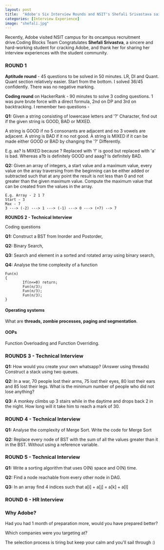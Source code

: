 ```yaml
---
layout: post
title:  "Adobe's Six Interview Rounds and NSIT's Shefali Srivastava sails through !"
categories: [Interview Experience]
image: "shefali.jpg"
---
```


Recently, Adobe visited NSIT campus for its oncampus recruitment drive.Coding Blocks Team Congratulates **Shefali Srivastva**, a sincere and hard-working student for cracking Adobe, and thank her for sharing her interview experiences  with the student community. 



### **ROUND 1**

**Aptitude round** - 45 questions to be solved in 50 minutes. LR, DI and Quant. Quant section relatively easier. Start from the bottom. I solved 36/45 confidently. There was no negative marking.

**Coding round** on HackerRank - 90 minutes to solve 3 coding questions. 1 was pure brute force with a direct formula, 2nd on DP and 3rd on backtracking.
I remember two questions - 

**Q1:** Given a string consisting of lowercase letters and '?' Character, find out if the given string is GOOD, BAD or MIXED.


A string is GOOD if no 5 consonants are adjacent and no 3 vowels are adjacent. A string is BAD if it no not good. A string is MIXED if it can be made either GOOD or BAD by changing the '?' Differently.

E.g. aa? Is MIXED because ? Replaced with 'f' is good but replaced with 'a' is bad. Whereas a?b is definitely GOOD and aaag? Is definitely BAD.


**Q2:** Given an array of integers, a start value and a maximum value, every value on the array traversing from the beginning can be either added or subtracted such that at any point the result is not less than 0 and not greater than the given maximum value. Compute the maximum value that can be created from the values in the array. 

```
E.g. Array - 2 1 7 
Start - 3
Max - 7
3 ---> (-2) ---> 1 ---> (-1) ---> 0 ---> (+7) --> 7
```

**ROUNDS 2 - Technical Interview** 

Coding questions 

**Q1:** Construct a BST from Inorder and Postorder, 

**Q2:** Binary Search, 

**Q3:** Search and element in a sorted and rotated array using binary search, 

**Q4:** Analyse the time complexity of a function 

```
Fun(n) 
{
        If(n<=0) return;
        Fun(n/3);
        Fun(n/3);
        Fun(n/3);
}
```


#### **Operating systems** 
What are **threads, zombie processes, paging and segmentation**.


#### **OOPs** 
Function Overloading and Function Overriding.

### **ROUNDS 3 - Technical Interview**

**Q1:** How would you create your own whatsapp? (Answer using threads)
Construct a stack using two queues.

**Q2:** In a war, 70 people lost their arms, 75 lost their eyes, 80 lost their ears and 85 lost their legs. What is the minimum number of people who did not lose anything?

**Q3:** A monkey climbs up 3 stairs while in the daytime and drops back 2 in the night. How long will it take him to reach a mark of 30.

### **ROUND 4 - Technical Interview**

**Q1:** Analyse the complexity of Merge Sort. Write the code for Merge Sort


**Q2:** Replace every node of BST with the sum of all the values greater than it in the BST. Without using a reference variable.

### **ROUND 5 - Technical Interview**

**Q1:** Write a sorting algorithm that uses O(N) space and O(N) time.

**Q2:** Find a node reachable from every other node in DAG.

**Q3:** In an array find 4 indices such that a[i] + a[j] = a[k] + a[l]

### **ROUND 6 - HR Interview** 

### Why Adobe?

Had you had 1 month of preparation more, would you have prepared better?

Which companies were you targeting at?

The selection process is tiring but keep your calm and you'll sail through :)


